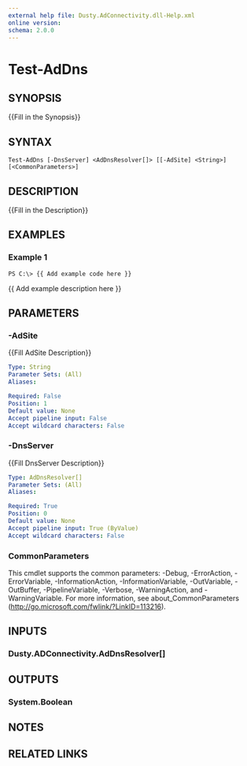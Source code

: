 ```yaml
---
external help file: Dusty.AdConnectivity.dll-Help.xml
online version: 
schema: 2.0.0
---
```


# Test-AdDns

## SYNOPSIS
{{Fill in the Synopsis}}

## SYNTAX

```
Test-AdDns [-DnsServer] <AdDnsResolver[]> [[-AdSite] <String>] [<CommonParameters>]
```

## DESCRIPTION
{{Fill in the Description}}

## EXAMPLES

### Example 1
```
PS C:\> {{ Add example code here }}
```

{{ Add example description here }}

## PARAMETERS

### -AdSite
{{Fill AdSite Description}}

```yaml
Type: String
Parameter Sets: (All)
Aliases: 

Required: False
Position: 1
Default value: None
Accept pipeline input: False
Accept wildcard characters: False
```

### -DnsServer
{{Fill DnsServer Description}}

```yaml
Type: AdDnsResolver[]
Parameter Sets: (All)
Aliases: 

Required: True
Position: 0
Default value: None
Accept pipeline input: True (ByValue)
Accept wildcard characters: False
```

### CommonParameters
This cmdlet supports the common parameters: -Debug, -ErrorAction, -ErrorVariable, -InformationAction, -InformationVariable, -OutVariable, -OutBuffer, -PipelineVariable, -Verbose, -WarningAction, and -WarningVariable. For more information, see about_CommonParameters (http://go.microsoft.com/fwlink/?LinkID=113216).

## INPUTS

### Dusty.ADConnectivity.AdDnsResolver[]

## OUTPUTS

### System.Boolean

## NOTES

## RELATED LINKS

